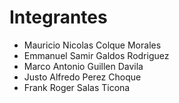 # Integrantes
- Mauricio Nicolas Colque Morales
- Emmanuel Samir Galdos Rodriguez
- Marco Antonio Guillen Davila
- Justo Alfredo Perez Choque
- Frank Roger Salas Ticona

